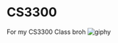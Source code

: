 # CS3300
For my CS3300 Class broh
![giphy](https://user-images.githubusercontent.com/89280108/194777741-895a5874-292a-4e42-ac19-bcc72ec862de.gif)

